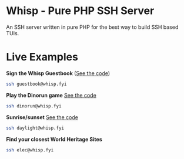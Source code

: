 # Whisp - Pure PHP SSH Server

An SSH server written in pure PHP for the best way to build SSH based TUIs.


# Live Examples
**Sign the Whisp Guestbook**
([See the code](https://github.com/WhispPHP/whisp/blob/main/examples/guestbook.php))
```bash
ssh guestbook@whisp.fyi
```

**Play the Dinorun game**
[See the code](https://github.com/WhispPHP/whisp/blob/main/examples/dinorun.php)
```bash
ssh dinorun@whisp.fyi
```

**Sunrise/sunset**
[See the code](https://github.com/WhispPHP/whisp/blob/main/examples/daylight.php)
```bash
ssh daylight@whisp.fyi
```

**Find your closest World Heritage Sites**
```bash
ssh elec@whisp.fyi
```

